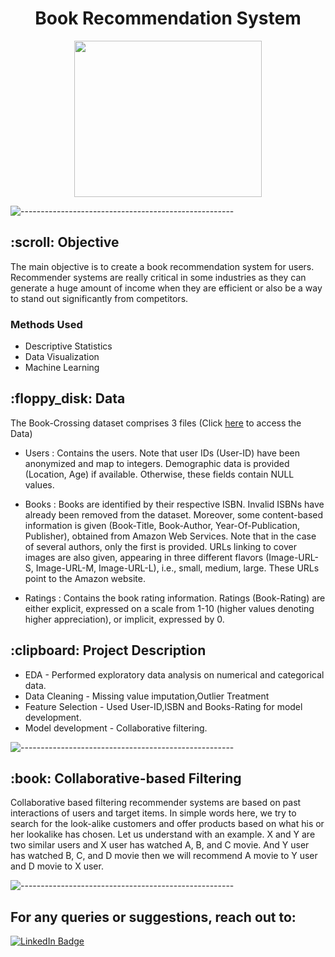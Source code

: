 <h1 align="center"> Book Recommendation System </h1>

<p align="center">
  <img src="static/images/235067025-0717cfa6-3977-40c5-b865-94226f679795.png" width="300px" height="250px">
</p>

![-----------------------------------------------------]([static/images/235067025-0717cfa6-3977-40c5-b865-94226f679795.png](https://raw.githubusercontent.com/andreasbm/readme/master/assets/lines/rainbow.png))

<h2>:scroll: Objective </h2>

The main objective is to create a book recommendation system for users. Recommender systems are really critical in some industries as they can generate a huge
amount of income when they are efficient or also be a way to stand out significantly from competitors. 


### Methods Used
* Descriptive Statistics
* Data Visualization
* Machine Learning

<h2> :floppy_disk: Data </h2>

The Book-Crossing dataset comprises 3 files (Click [here](https://drive.google.com/drive/folders/184irGJPi73xYu_eMgI3JBCc-okIOTUIF?usp=sharing) to access the Data)

* Users : 
Contains the users. Note that user IDs (User-ID) have been anonymized and map to
integers. Demographic data is provided (Location, Age) if available. Otherwise, these
fields contain NULL values.

* Books : 
Books are identified by their respective ISBN. Invalid ISBNs have already been removed
from the dataset. Moreover, some content-based information is given (Book-Title,
Book-Author, Year-Of-Publication, Publisher), obtained from Amazon Web
Services. Note that in the case of several authors, only the first is provided. URLs linking
to cover images are also given, appearing in three different flavors (Image-URL-S,
Image-URL-M, Image-URL-L), i.e., small, medium, large. These URLs point to the
Amazon website.

* Ratings :
Contains the book rating information. Ratings (Book-Rating) are either explicit,
expressed on a scale from 1-10 (higher values denoting higher appreciation), or implicit,
expressed by 0.

<h2> :clipboard: Project Description </h2>

* EDA - Performed exploratory data analysis on numerical and categorical data.
* Data Cleaning - Missing value imputation,Outlier Treatment
* Feature Selection - Used User-ID,ISBN and Books-Rating for model development.
* Model development - Collaborative filtering.

![-----------------------------------------------------](https://raw.githubusercontent.com/andreasbm/readme/master/assets/lines/rainbow.png)

<h2> :book: Collaborative-based Filtering </h2>

Collaborative based filtering recommender systems are based on past interactions of users and
target items. In simple words here, we try to search for the look-alike customers and offer products
based on what his or her lookalike has chosen. Let us understand with an example. X and Y are
two similar users and X user has watched A, B, and C movie. And Y user has watched B, C, and D
movie then we will recommend A movie to Y user and D movie to X user.

![-----------------------------------------------------](https://raw.githubusercontent.com/andreasbm/readme/master/assets/lines/rainbow.png)

<h2>For any queries or suggestions, reach out to: </h2>


[![LinkedIn Badge](https://img.shields.io/badge/LinkedIn-0077B5?style=for-the-badge&logo=linkedin&logoColor=white)]([https://www.linkedin.com/in/shantanuh10/](https://www.linkedin.com/in/amr-abdelaty-b4a7b6213/))

